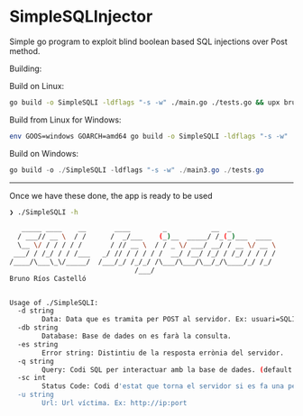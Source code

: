# SimpleSQLInjector
Simple go program to exploit blind boolean based SQL injections over Post method. 

Building: 

Build on Linux:

```bash
go build -o SimpleSQLI -ldflags "-s -w" ./main.go ./tests.go && upx brute ./SimpleSQLI && ./SimpleSQLI
```
Build from Linux for Windows:

```bash
env GOOS=windows GOARCH=amd64 go build -o SimpleSQLI -ldflags "-s -w" ./main3.go ./tests.go &&
```

Build on Windows:

```powershell
go build -o ./SimpleSQLI -ldflags "-s -w" ./main3.go ./tests.go
```

---

Once we have these done, the app is ready to be used

```bash
❯ ./SimpleSQLI -h

   _____ ____    __       ____        _           __  _           
  / ___// __ \  / /      /  _/___    (_)__  _____/ /_(_)___  ____ 
  \__ \/ / / / / /       / // __ \  / / _ \/ ___/ __/ / __ \/ __ \
 ___/ / /_/ / / /___   _/ // / / / / /  __/ /__/ /_/ / /_/ / / / /
/____/\___\_\/_____/  /___/_/ /_/_/ /\___/\___/\__/_/\____/_/ /_/ 
                               /___/                              
Bruno Ríos Castelló                                         


Usage of ./SimpleSQLI:
  -d string
    	Data: Data que es tramita per POST al servidor. Ex: usuari=SQLI&contrasenya=test
  -db string
    	Database: Base de dades on es farà la consulta.
  -es string
    	Error string: Distintiu de la resposta errònia del servidor.
  -q string
    	Query: Codi SQL per interactuar amb la base de dades. (default "select schema_name from information_schema.schemata")
  -sc int
    	Status Code: Codi d'estat que torna el servidor si es fa una petició satisfactòria.
  -u string
    	Url: Url víctima. Ex: http://ip:port
```
